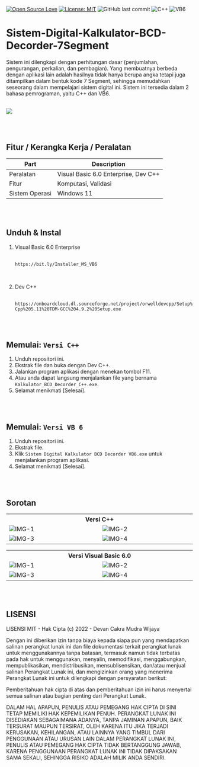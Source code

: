 [![Open Source Love](https://badges.frapsoft.com/os/v1/open-source.svg?style=flat)](https://github.com/ellerbrock/open-source-badges/)
[![License: MIT](https://img.shields.io/badge/License-MIT-blue.svg?logo=github&color=%23F7DF1E)](https://opensource.org/licenses/MIT)
![GitHub last commit](https://img.shields.io/github/last-commit/devancakra/Sistem-Digital-Kalkulator-BCD-Decorder-7Segment)
![C++](https://img.shields.io/badge/C++%20-%2300599C.svg?&style=flat&logo=c%2B%2B&logoColor=white)
![VB6](https://img.shields.io/badge/Visual%20Basic%206-%2340099C.svg?&style=flat&logo=visualbasic&logoColor=white)

# Sistem-Digital-Kalkulator-BCD-Decorder-7Segment
Sistem ini dilengkapi dengan perhitungan dasar (penjumlahan, pengurangan, perkalian, dan pembagian). Yang membuatnya berbeda dengan aplikasi lain adalah hasilnya tidak hanya berupa angka tetapi juga ditampilkan dalam bentuk kode 7 Segment, sehingga memudahkan seseorang dalam mempelajari sistem digital ini. Sistem ini tersedia dalam 2 bahasa pemrograman, yaitu C++ dan VB6.

<br>

<img src="https://github.com/devancakra/Sistem-Digital-Kalkulator-BCD-Decorder-7Segment/assets/54527592/9b43b773-1fb0-40a1-840b-e3e8e87c259e"/>

<br><br>

## Fitur / Kerangka Kerja / Peralatan
| Part | Description |
| --- | --- |
| Peralatan | Visual Basic 6.0 Enterprise, Dev C++ |
| Fitur | Komputasi, Validasi |
| Sistem Operasi | Windows 11 |

<br><br>

## Unduh & Instal
1. Visual Basic 6.0 Enterprise <br><br>
   ```
   https://bit.ly/Installer_MS_VB6
   ```
<br>

2. Dev C++ <br><br>
   ```
   https://onboardcloud.dl.sourceforge.net/project/orwelldevcpp/Setup%20Releases/Dev-Cpp%205.11%20TDM-GCC%204.9.2%20Setup.exe
   ```

<br><br>

## Memulai: ``` Versi C++ ```
1. Unduh repositori ini.<br>
2. Ekstrak file dan buka dengan Dev C++.<br>
3. Jalankan program aplikasi dengan menekan tombol F11.<br>
4. Atau anda dapat langsung menjalankan file yang bernama ``` Kalkulator_BCD_Decorder_C++.exe ```.<br>
5. Selamat menikmati [Selesai].

<br><br>

## Memulai: ``` Versi VB 6 ```
1. Unduh repositori ini.<br>
2. Ekstrak file.<br>
3. Klik ``` Sistem Digital Kalkulator BCD Decorder VB6.exe ``` untuk menjalankan program aplikasi.<br>
4. Selamat menikmati [Selesai].

<br><br>

## Sorotan
<table>
<tr>
<th colspan="2">Versi C++</th>
</tr>
<tr>
<td width="420"><img src="https://github.com/devancakra/Sistem-Digital-Kalkulator-BCD-Decorder-7Segment/assets/54527592/7260cb4b-3d55-446b-94cc-0cd71245a409" alt="IMG-1"></td>
<td width="420"><img src="https://github.com/devancakra/Sistem-Digital-Kalkulator-BCD-Decorder-7Segment/assets/54527592/6a0ea5da-781c-41d7-8a2b-aac0e06b735c" alt="IMG-2"></td>
</tr>
<tr>
<td width="420"><img src="https://github.com/devancakra/Sistem-Digital-Kalkulator-BCD-Decorder-7Segment/assets/54527592/5407ec46-de5b-4b40-9f38-2449c67989f8" alt="IMG-3"></td>
<td width="420"><img src="https://github.com/devancakra/Sistem-Digital-Kalkulator-BCD-Decorder-7Segment/assets/54527592/3be51971-716f-41ed-835a-bbf40b863399" alt="IMG-4"></td>
</tr>
</table>
<table>
<tr>
<th colspan="2">Versi Visual Basic 6.0</th>
</tr>
<tr>
<td width="420"><img src="https://github.com/devancakra/Sistem-Digital-Kalkulator-BCD-Decorder-7Segment/assets/54527592/ea5a030e-fcae-4c1a-a4cb-88002df51e27" alt="IMG-1"></td>
<td width="420"><img src="https://github.com/devancakra/Sistem-Digital-Kalkulator-BCD-Decorder-7Segment/assets/54527592/409c3417-9296-474f-8748-1f8ee936c293" alt="IMG-2"></td>
</tr>
<tr>
<td width="420"><img src="https://github.com/devancakra/Sistem-Digital-Kalkulator-BCD-Decorder-7Segment/assets/54527592/b38171b3-44f4-4737-a2f2-302afc5e342a" alt="IMG-3"></td>
<td width="420"><img src="https://github.com/devancakra/Sistem-Digital-Kalkulator-BCD-Decorder-7Segment/assets/54527592/bc61015c-bbef-44ad-80bb-2d2f506b6df8" alt="IMG-4"></td>
</tr>
</table>

<br><br>

## LISENSI 
LISENSI MIT - Hak Cipta (c) 2022 - Devan Cakra Mudra Wijaya

Dengan ini diberikan izin tanpa biaya kepada siapa pun yang mendapatkan salinan perangkat lunak ini dan file dokumentasi terkait perangkat lunak untuk menggunakannya tanpa batasan, termasuk namun tidak terbatas pada hak untuk menggunakan, menyalin, memodifikasi, menggabungkan, mempublikasikan, mendistribusikan, mensublisensikan, dan/atau menjual salinan Perangkat Lunak ini, dan mengizinkan orang yang menerima Perangkat Lunak ini untuk dilengkapi dengan persyaratan berikut:

Pemberitahuan hak cipta di atas dan pemberitahuan izin ini harus menyertai semua salinan atau bagian penting dari Perangkat Lunak.

DALAM HAL APAPUN, PENULIS ATAU PEMEGANG HAK CIPTA DI SINI TETAP MEMILIKI HAK KEPEMILIKAN PENUH. PERANGKAT LUNAK INI DISEDIAKAN SEBAGAIMANA ADANYA, TANPA JAMINAN APAPUN, BAIK TERSURAT MAUPUN TERSIRAT, OLEH KARENA ITU JIKA TERJADI KERUSAKAN, KEHILANGAN, ATAU LAINNYA YANG TIMBUL DARI PENGGUNAAN ATAU URUSAN LAIN DALAM PERANGKAT LUNAK INI, PENULIS ATAU PEMEGANG HAK CIPTA TIDAK BERTANGGUNG JAWAB, KARENA PENGGUNAAN PERANGKAT LUNAK INI TIDAK DIPAKSAKAN SAMA SEKALI, SEHINGGA RISIKO ADALAH MILIK ANDA SENDIRI.
